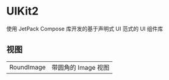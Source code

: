 # UIKit2
使用 JetPack Compose 库开发的基于声明式 UI 范式的 UI 组件库


## 视图
| |  |
|-----------| ----------- |
| RoundImage | 带圆角的 Image 视图 |
